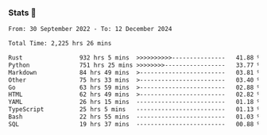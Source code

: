 ### Stats 👋
<!--START_SECTION:waka-->

```txt
From: 30 September 2022 - To: 12 December 2024

Total Time: 2,225 hrs 26 mins

Rust                932 hrs 5 mins  >>>>>>>>>>---------------   41.88 %
Python              751 hrs 25 mins >>>>>>>>-----------------   33.77 %
Markdown            84 hrs 49 mins  >------------------------   03.81 %
Other               75 hrs 33 mins  >------------------------   03.40 %
Go                  63 hrs 59 mins  >------------------------   02.88 %
HTML                62 hrs 49 mins  >------------------------   02.82 %
YAML                26 hrs 15 mins  -------------------------   01.18 %
TypeScript          25 hrs 5 mins   -------------------------   01.13 %
Bash                22 hrs 55 mins  -------------------------   01.03 %
SQL                 19 hrs 37 mins  -------------------------   00.88 %
```

<!--END_SECTION:waka-->

<!--
**buhaytza2005/buhaytza2005** is a ✨ _special_ ✨ repository because its `README.md` (this file) appears on your GitHub profile.

Here are some ideas to get you started:

- 🔭 I’m currently working on ...
- 🌱 I’m currently learning ...
- 👯 I’m looking to collaborate on ...
- 🤔 I’m looking for help with ...
- 💬 Ask me about ...
- 📫 How to reach me: ...
- 😄 Pronouns: ...
- ⚡ Fun fact: ...
-->



